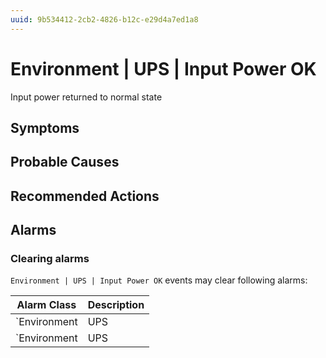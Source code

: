 ```yaml
---
uuid: 9b534412-2cb2-4826-b12c-e29d4a7ed1a8
---
```

# Environment | UPS | Input Power OK

Input power returned to normal state

## Symptoms

## Probable Causes

## Recommended Actions

## Alarms

### Clearing alarms

`Environment | UPS | Input Power OK` events may clear following alarms:

Alarm Class | Description
--- | ---
`Environment | UPS | Input Power Failed` | dispose
`Environment | UPS | Input Power Low` | dispose
